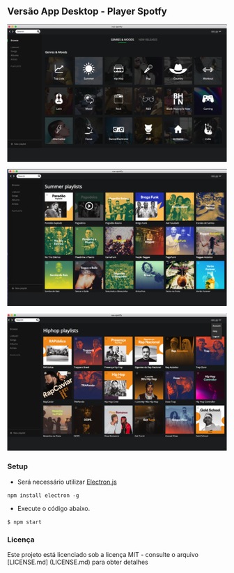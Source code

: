 
## Versão App Desktop - Player Spotfy

![Musi Player](https://github.com/tsmsp/app-desk/blob/master/assets/screenshots/tela1.png)

![Musi Player](https://github.com/tsmsp/app-desk/blob/master/assets/screenshots/tela2.png)

![Musi Player](https://github.com/tsmsp/app-desk/blob/master/assets/screenshots/tela3.png)


### Setup

- Será necessário utilizar [Electron.js](https://www.electronjs.org/)

```shell
npm install electron -g
```

- Execute o código abaixo.

```shell
$ npm start
```

### Licença

Este projeto está licenciado sob a licença MIT - consulte o arquivo [LICENSE.md] (LICENSE.md) para obter detalhes

